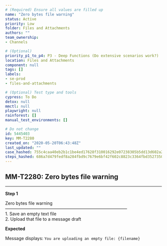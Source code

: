 ```yaml
---
# (Required) Ensure all values are filled up
name: "Zero bytes file warning"
status: Active
priority: Low
folder: Files and Attachments
authors: ""
team_ownership: 
- Channels

# (Optional)
priority_p1_to_p4: P3 - Deep Functions (Do extensive scenarios work?)
location: Files and Attachments
component: null
tags: []
labels: 
- se-prod
- files-and-attachments

# (Optional) Test type and tools
cypress: To Do
detox: null
mmctl: null
playwright: null
rainforest: []
manual_test_environments: []

# Do not change
id: 5445403
key: MM-T2280
created_on: "2020-05-20T06:43:48Z"
last_updated: ""
case_hashed: 755c4caa40eb2b1c1be4ed17628f310016292e07238305b5dd13d602a294f5602835dd932b26bcd8198fbc7721a66c65
steps_hashed: 686a7d479fedf8a284fbd9c7679e6bf42f602c8823c3364fbd3527350d779608399fba1fb8114dd2394aee3d9201b1dc
---
```


<!-- (Auto-generated) Based on frontmatter's "key" and "name" -->

## MM-T2280: Zero bytes file warning

---

**Step 1**

Zero bytes file warning\
————————————————————————————\
1\. Save an empty text file\
2\. Upload that file to a message draft

**Expected**

Message displays: `You are uploading an empty file: {filename}`
